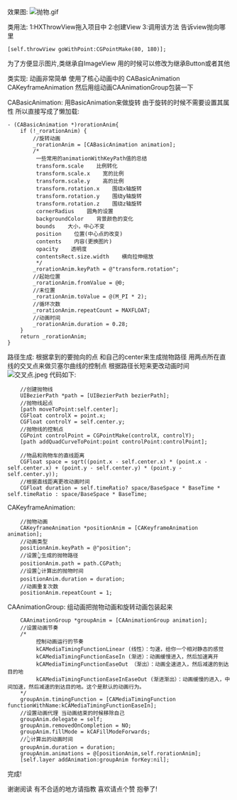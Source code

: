 效果图:
![抛物.gif](http://upload-images.jianshu.io/upload_images/2954364-a72f17897117ae86.gif?imageMogr2/auto-orient/strip)


类用法:
1:HXThrowView拖入项目中
2:创建View
3:调用该方法 告诉view抛向哪里
```
[self.throwView goWithPoint:CGPointMake(80, 180)];
```
为了方便显示图片,类继承自ImageView
用的时候可以修改为继承Button或者其他

类实现:
动画非常简单
使用了核心动画中的
CABasicAnimation
CAKeyframeAnimation
然后用组动画CAAnimationGroup包装一下

CABasicAnimation:
用BasicAnimation来做旋转
由于旋转的时候不需要设置其属性
所以直接写成了懒加载:
```
- (CABasicAnimation *)rorationAnim{
    if (!_rorationAnim) {
        //旋转动画
        _rorationAnim = [CABasicAnimation animation];
        /*
         一些常用的animationWithKeyPath值的总结
         transform.scale    比例转化
         transform.scale.x    宽的比例
         transform.scale.y    高的比例
         transform.rotation.x    围绕x轴旋转
         transform.rotation.y    围绕y轴旋转
         transform.rotation.z    围绕z轴旋转
         cornerRadius    圆角的设置
         backgroundColor    背景颜色的变化
         bounds    大小，中心不变
         position    位置(中心点的改变)
         contents    内容(更换图片)
         opacity    透明度
         contentsRect.size.width    横向拉伸缩放
         */
        _rorationAnim.keyPath = @"transform.rotation";
        //起始位置
        _rorationAnim.fromValue = @0;
        //末位置
        _rorationAnim.toValue = @(M_PI * 2);
        //循环次数
        _rorationAnim.repeatCount = MAXFLOAT;
        //动画时间
        _rorationAnim.duration = 0.28;
    }
    return _rorationAnim;
}

```

路径生成:
根据拿到的要抛向的点
和自己的center来生成抛物路径
用两点所在直线的交叉点来做贝塞尔曲线的控制点
根据路径长短来更改动画时间
![交叉点.jpeg](http://upload-images.jianshu.io/upload_images/2954364-f2a01c658be7a4d4.jpeg?imageMogr2/auto-orient/strip%7CimageView2/2/w/1240)
代码如下:
```
    //创建抛物线
    UIBezierPath *path = [UIBezierPath bezierPath];
    //抛物线起点
    [path moveToPoint:self.center];
    CGFloat controlX = point.x;
    CGFloat controlY = self.center.y;
    //抛物线的控制点
    CGPoint controlPoint = CGPointMake(controlX, controlY);
    [path addQuadCurveToPoint:point controlPoint:controlPoint];
    
    //物品和购物车的直线距离
    CGFloat space = sqrt((point.x - self.center.x) * (point.x - self.center.x) + (point.y - self.center.y) * (point.y - self.center.y));
    //根据直线距离更改动画时间
    CGFloat duration = self.timeRatio? space/BaseSpace * BaseTime * self.timeRatio : space/BaseSpace * BaseTime;
```

CAKeyframeAnimation:
```
    //抛物动画
    CAKeyframeAnimation *positionAnim = [CAKeyframeAnimation animation];
    //动画类型
    positionAnim.keyPath = @"position";
    //设置👆生成的抛物路径
    positionAnim.path = path.CGPath;
    //设置👆计算出的抛物时间
    positionAnim.duration = duration;
    //动画重复次数
    positionAnim.repeatCount = 1;
```

CAAnimationGroup:
组动画把抛物动画和旋转动画包装起来
```
    CAAnimationGroup *groupAnim = [CAAnimationGroup animation];
    //设置动画节奏
    /*
         控制动画运行的节奏
         kCAMediaTimingFunctionLinear (线性）：匀速，给你一个相对静态的感觉
         kCAMediaTimingFunctionEaseIn (渐进）：动画缓慢进入，然后加速离开
         kCAMediaTimingFunctionEaseOut （渐出）：动画全速进入，然后减速的到达目的地
         kCAMediaTimingFunctionEaseInEaseOut (渐进渐出）：动画缓慢的进入，中间加速，然后减速的到达目的地。这个是默认的动画行为。
    */
    groupAnim.timingFunction = [CAMediaTimingFunction functionWithName:kCAMediaTimingFunctionEaseIn];
    //设置动画代理 当动画结束的时候移除自己
    groupAnim.delegate = self;
    groupAnim.removedOnCompletion = NO;
    groupAnim.fillMode = kCAFillModeForwards;
    //👆计算出的动画时间
    groupAnim.duration = duration;
    groupAnim.animations = @[positionAnim,self.rorationAnim];
    [self.layer addAnimation:groupAnim forKey:nil];
```

完成!

谢谢阅读
有不合适的地方请指教
喜欢请点个赞
抱拳了!
